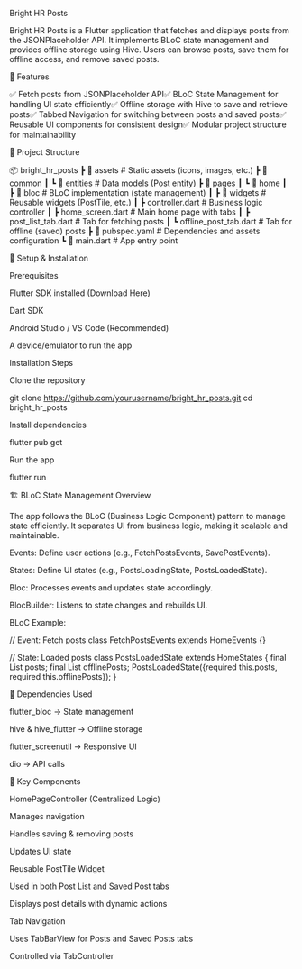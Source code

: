 Bright HR Posts

Bright HR Posts is a Flutter application that fetches and displays posts from the JSONPlaceholder API. It implements BLoC state management and provides offline storage using Hive. Users can browse posts, save them for offline access, and remove saved posts.

📌 Features

✅ Fetch posts from JSONPlaceholder API✅ BLoC State Management for handling UI state efficiently✅ Offline storage with Hive to save and retrieve posts✅ Tabbed Navigation for switching between posts and saved posts✅ Reusable UI components for consistent design✅ Modular project structure for maintainability

📂 Project Structure

📦 bright_hr_posts
 ┣ 📂 assets         # Static assets (icons, images, etc.)
 ┣ 📂 common
 ┃ ┗ 📂 entities    # Data models (Post entity)
 ┣ 📂 pages
 ┃ ┗ 📂 home
 ┃   ┣ 📂 bloc      # BLoC implementation (state management)
 ┃   ┣ 📂 widgets   # Reusable widgets (PostTile, etc.)
 ┃   ┣ controller.dart  # Business logic controller
 ┃   ┣ home_screen.dart  # Main home page with tabs
 ┃   ┣ post_list_tab.dart  # Tab for fetching posts
 ┃   ┗ offline_post_tab.dart  # Tab for offline (saved) posts
 ┣ 📜 pubspec.yaml  # Dependencies and assets configuration
 ┗ 📜 main.dart     # App entry point

🚀 Setup & Installation

Prerequisites

Flutter SDK installed (Download Here)

Dart SDK

Android Studio / VS Code (Recommended)

A device/emulator to run the app

Installation Steps

Clone the repository

git clone https://github.com/yourusername/bright_hr_posts.git
cd bright_hr_posts

Install dependencies

flutter pub get

Run the app

flutter run

🏗️ BLoC State Management Overview

The app follows the BLoC (Business Logic Component) pattern to manage state efficiently. It separates UI from business logic, making it scalable and maintainable.

Events: Define user actions (e.g., FetchPostsEvents, SavePostEvents).

States: Define UI states (e.g., PostsLoadingState, PostsLoadedState).

Bloc: Processes events and updates state accordingly.

BlocBuilder: Listens to state changes and rebuilds UI.

BLoC Example:

// Event: Fetch posts
class FetchPostsEvents extends HomeEvents {}

// State: Loaded posts
class PostsLoadedState extends HomeStates {
  final List<Post> posts;
  final List<Post> offlinePosts;
  PostsLoadedState({required this.posts, required this.offlinePosts});
}

📜 Dependencies Used

flutter_bloc → State management

hive & hive_flutter → Offline storage

flutter_screenutil → Responsive UI

dio → API calls

🔧 Key Components

HomePageController (Centralized Logic)

Manages navigation

Handles saving & removing posts

Updates UI state

Reusable PostTile Widget

Used in both Post List and Saved Post tabs

Displays post details with dynamic actions

Tab Navigation

Uses TabBarView for Posts and Saved Posts tabs

Controlled via TabController